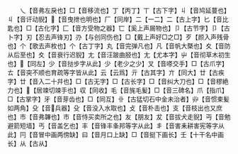 <!-- { "loadSidebar": true } -->
　　乀【音弗左戾也】□【音移流也】丁【丙丁】丅【古下字】丩【音鸠延蔓也】丩【音讦动貎】【音曳抴也明也】厂【同岸】二【一二】二【古上字】匕【音比匙也】□【古化字】匚【音方受物之器】匸【奚上声屚物也】卩【古节字】卩【古卜字】刃【忍去声锋刃】刅【与创同伤也】□【戴上声好□之□】歹【颜入声残骨也】个【歌去声枚也】个【古丁字】丸【音完弹凡也】凡【音帆大槩也】夊【音防从后至也】夊【音衰行迟貎】尢【音汪跛曲胫也】尢【尤本字】屮【音彻草木初生也】【同左】少【音挞步字从此】少【老少之少】叉【音嗏交手】□【古爪字】ㄊ【音突不顺也育疏等字皆从此】云【云爲】亓【古其字】亣【同大】廿【古疾字】廿【音入二十幷也】□【古无字】□【古长字】□【音纠大刀也】□【音樛絶力也】【居竦切竦手也】収【同收】毛【音旄毛髪】□【音三碑名】爪【指爪】□【古掌字】牙【音芽齿也】□【同互】卝【古猛切石中金未治者】丱【音惯束髪如两角】殳【音兵器】殳【音没入水取也】攴【音朴击也】支【音枝出也又庶也】巿【音弗韠也】市【音恃买卖所之也】友【朋友】犮【音拔犬走貎】丏【音勉避箭短墙】丐【音盖乞也】丰【音锋丰夆邦等字从此】丯【音害耒耕害宪等字从此】冃【音冒中画两傍缺】曰【音月口上缺】□【音挺下画长】壬【十干名中画长】从【古从】
